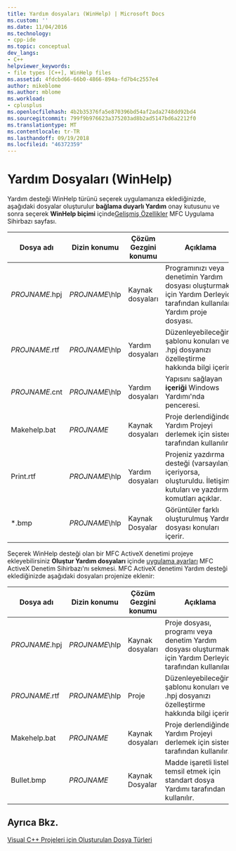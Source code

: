 ```yaml
---
title: Yardım dosyaları (WinHelp) | Microsoft Docs
ms.custom: ''
ms.date: 11/04/2016
ms.technology:
- cpp-ide
ms.topic: conceptual
dev_langs:
- C++
helpviewer_keywords:
- file types [C++], WinHelp files
ms.assetid: 4fdcbd66-66b0-4866-894a-fd7b4c2557e4
author: mikeblome
ms.author: mblome
ms.workload:
- cplusplus
ms.openlocfilehash: 4b2b35376fa5e870396bd54af2ada2748dd92bd4
ms.sourcegitcommit: 799f9b976623a375203ad8b2ad5147bd6a2212f0
ms.translationtype: MT
ms.contentlocale: tr-TR
ms.lasthandoff: 09/19/2018
ms.locfileid: "46372359"
---
```

# <a name="help-files-winhelp"></a>Yardım Dosyaları (WinHelp)

Yardım desteği WinHelp türünü seçerek uygulamanıza eklediğinizde, aşağıdaki dosyalar oluşturulur **bağlama duyarlı Yardım** onay kutusunu ve sonra seçerek **WinHelp biçimi** içinde[Gelişmiş Özellikler](../mfc/reference/advanced-features-mfc-application-wizard.md) MFC Uygulama Sihirbazı sayfası.

|Dosya adı|Dizin konumu|Çözüm Gezgini konumu|Açıklama|
|---------------|------------------------|--------------------------------|-----------------|
|*PROJNAME*.hpj|*PROJNAME*\hlp|Kaynak dosyaları|Programınızı veya denetimin Yardım dosyası oluşturmak için Yardım Derleyici tarafından kullanılan Yardım proje dosyası.|
|*PROJNAME*.rtf|*PROJNAME*\hlp|Yardım dosyaları|Düzenleyebileceğiniz şablonu konuları ve .hpj dosyanızı özelleştirme hakkında bilgi içerir.|
|*PROJNAME*.cnt|*PROJNAME*\hlp|Yardım dosyaları|Yapısını sağlayan **içeriği** Windows Yardımı'nda penceresi.|
|Makehelp.bat|*PROJNAME*|Kaynak dosyaları|Proje derlendiğinde Yardım Projeyi derlemek için sistem tarafından kullanılır.|
|Print.rtf|*PROJNAME*\hlp|Yardım dosyaları|Projeniz yazdırma desteği (varsayılan) içeriyorsa, oluşturuldu. İletişim kutuları ve yazdırma komutları açıklar.|
|*.bmp|*PROJNAME*\hlp|Kaynak Dosyalar|Görüntüler farklı oluşturulmuş Yardım dosyası konuları içerir.|

Seçerek WinHelp desteği olan bir MFC ActiveX denetimi projeye ekleyebilirsiniz **Oluştur Yardım dosyaları** içinde [uygulama ayarları](../mfc/reference/application-settings-mfc-activex-control-wizard.md) MFC ActiveX Denetim Sihirbazı'nı sekmesi. MFC ActiveX denetimi Yardım desteği eklediğinizde aşağıdaki dosyaları projenize eklenir:

|Dosya adı|Dizin konumu|Çözüm Gezgini konumu|Açıklama|
|---------------|------------------------|--------------------------------|-----------------|
|*PROJNAME*.hpj|*PROJNAME*\hlp|Kaynak dosyaları|Proje dosyası, programı veya denetim Yardım dosyası oluşturmak için Yardım Derleyici tarafından kullanılan.|
|*PROJNAME*.rtf|*PROJNAME*\hlp|Proje|Düzenleyebileceğiniz şablonu konuları ve .hpj dosyanızı özelleştirme hakkında bilgi içerir.|
|Makehelp.bat|*PROJNAME*|Kaynak dosyaları|Proje derlendiğinde Yardım Projeyi derlemek için sistem tarafından kullanılır.|
|Bullet.bmp|*PROJNAME*|Kaynak Dosyalar|Madde işaretli listeler temsil etmek için standart dosya Yardımı tarafından kullanılır.|

## <a name="see-also"></a>Ayrıca Bkz.

[Visual C++ Projeleri için Oluşturulan Dosya Türleri](../ide/file-types-created-for-visual-cpp-projects.md)